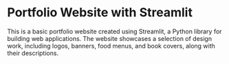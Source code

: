# Portfolio Website with Streamlit

This is a basic portfolio website created using Streamlit, a Python library for building web applications. The website showcases a selection of design work, including logos, banners, food menus, and book covers, along with their descriptions.